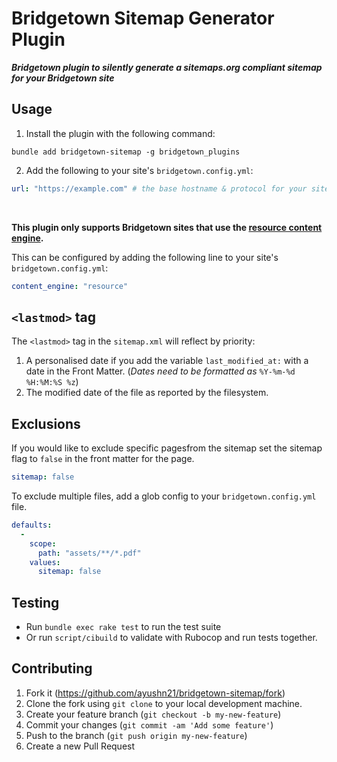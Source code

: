 # Bridgetown Sitemap Generator Plugin

**_Bridgetown plugin to silently generate a sitemaps.org compliant sitemap for your Bridgetown site_**

## Usage

1. Install the plugin with the following command:

```shell
bundle add bridgetown-sitemap -g bridgetown_plugins
```

2. Add the following to your site's `bridgetown.config.yml`:

```yml
url: "https://example.com" # the base hostname & protocol for your site
```

<br>

**This plugin only supports Bridgetown sites that use the [resource content engine](https://www.bridgetownrb.com/docs/resources).**

This can be configured by adding the following line to your site's `bridgetown.config.yml`:

```yml
content_engine: "resource"
```


## `<lastmod>` tag
The `<lastmod>` tag in the `sitemap.xml` will reflect by priority:

1. A personalised date if you add the variable `last_modified_at:` with a date in the Front Matter. (*Dates need to be formatted as* `%Y-%m-%d %H:%M:%S %z`)
2. The modified date of the file as reported by the filesystem.


## Exclusions

If you would like to exclude specific pagesfrom the sitemap set the
sitemap flag to `false` in the front matter for the page.

```yml
sitemap: false
```

To exclude multiple files, add a glob config to your `bridgetown.config.yml` file.

```yml
defaults:
  -
    scope:
      path: "assets/**/*.pdf"
    values:
      sitemap: false
```

## Testing

* Run `bundle exec rake test` to run the test suite
* Or run `script/cibuild` to validate with Rubocop and run tests together.

## Contributing

1. Fork it (https://github.com/ayushn21/bridgetown-sitemap/fork)
2. Clone the fork using `git clone` to your local development machine.
3. Create your feature branch (`git checkout -b my-new-feature`)
4. Commit your changes (`git commit -am 'Add some feature'`)
5. Push to the branch (`git push origin my-new-feature`)
6. Create a new Pull Request